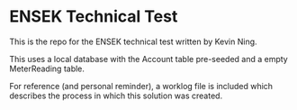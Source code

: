 # ENSEK Technical Test

This is the repo for the ENSEK technical test written by Kevin Ning.

This uses a local database with the Account table pre-seeded and a empty MeterReading table.

For reference (and personal reminder), a worklog file is included which describes the process in which this solution was created.